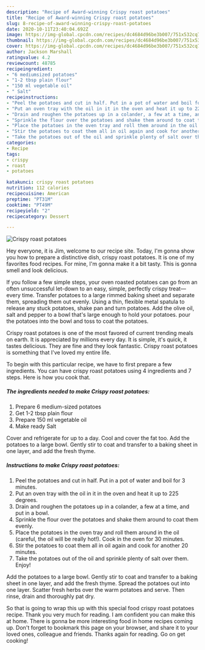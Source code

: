 ```yaml
---
description: "Recipe of Award-winning Crispy roast potatoes"
title: "Recipe of Award-winning Crispy roast potatoes"
slug: 8-recipe-of-award-winning-crispy-roast-potatoes
date: 2020-10-11T23:40:04.692Z
image: https://img-global.cpcdn.com/recipes/dc4684d96be3b007/751x532cq70/crispy-roast-potatoes-recipe-main-photo.jpg
thumbnail: https://img-global.cpcdn.com/recipes/dc4684d96be3b007/751x532cq70/crispy-roast-potatoes-recipe-main-photo.jpg
cover: https://img-global.cpcdn.com/recipes/dc4684d96be3b007/751x532cq70/crispy-roast-potatoes-recipe-main-photo.jpg
author: Jackson Marshall
ratingvalue: 4.2
reviewcount: 48785
recipeingredient:
- "6 mediumsized potatoes"
- "1-2 tbsp plain flour"
- "150 ml vegetable oil"
- " Salt"
recipeinstructions:
- "Peel the potatoes and cut in half. Put in a pot of water and boil for 3 minutes."
- "Put an oven tray with the oil in it in the oven and heat it up to 225 degrees."
- "Drain and roughen the potatoes up in a colander, a few at a time, and put in a bowl."
- "Sprinkle the flour over the potatoes and shake them around to coat them evenly."
- "Place the potatoes in the oven tray and roll them around in the oil (careful, the oil will be really hot!). Cook in the oven for 30 minutes."
- "Stir the potatoes to coat them all in oil again and cook for another 20 minutes."
- "Take the potatoes out of the oil and sprinkle plenty of salt over them. Enjoy!"
categories:
- Recipe
tags:
- crispy
- roast
- potatoes

katakunci: crispy roast potatoes 
nutrition: 112 calories
recipecuisine: American
preptime: "PT31M"
cooktime: "PT49M"
recipeyield: "2"
recipecategory: Dessert

---
```



![Crispy roast potatoes](https://img-global.cpcdn.com/recipes/dc4684d96be3b007/751x532cq70/crispy-roast-potatoes-recipe-main-photo.jpg)

Hey everyone, it is Jim, welcome to our recipe site. Today, I'm gonna show you how to prepare a distinctive dish, crispy roast potatoes. It is one of my favorites food recipes. For mine, I'm gonna make it a bit tasty. This is gonna smell and look delicious.

If you follow a few simple steps, your oven roasted potatoes can go from an often unsuccessful let-down to an easy, simple, perfectly crispy treat—every time. Transfer potatoes to a large rimmed baking sheet and separate them, spreading them out evenly. Using a thin, flexible metal spatula to release any stuck potatoes, shake pan and turn potatoes. Add the olive oil, salt and pepper to a bowl that&#39;s large enough to hold your potatoes. pour the potatoes into the bowl and toss to coat the potatoes.

Crispy roast potatoes is one of the most favored of current trending meals on earth. It is appreciated by millions every day. It is simple, it's quick, it tastes delicious. They are fine and they look fantastic. Crispy roast potatoes is something that I've loved my entire life.


To begin with this particular recipe, we have to first prepare a few ingredients. You can have crispy roast potatoes using 4 ingredients and 7 steps. Here is how you cook that.

<!--inarticleads1-->

##### The ingredients needed to make Crispy roast potatoes:

1. Prepare 6 medium-sized potatoes
1. Get 1-2 tbsp plain flour
1. Prepare 150 ml vegetable oil
1. Make ready  Salt


Cover and refrigerate for up to a day. Cool and cover the fat too. Add the potatoes to a large bowl. Gently stir to coat and transfer to a baking sheet in one layer, and add the fresh thyme. 

<!--inarticleads2-->

##### Instructions to make Crispy roast potatoes:

1. Peel the potatoes and cut in half. Put in a pot of water and boil for 3 minutes.
1. Put an oven tray with the oil in it in the oven and heat it up to 225 degrees.
1. Drain and roughen the potatoes up in a colander, a few at a time, and put in a bowl.
1. Sprinkle the flour over the potatoes and shake them around to coat them evenly.
1. Place the potatoes in the oven tray and roll them around in the oil (careful, the oil will be really hot!). Cook in the oven for 30 minutes.
1. Stir the potatoes to coat them all in oil again and cook for another 20 minutes.
1. Take the potatoes out of the oil and sprinkle plenty of salt over them. Enjoy!


Add the potatoes to a large bowl. Gently stir to coat and transfer to a baking sheet in one layer, and add the fresh thyme. Spread the potatoes out into one layer. Scatter fresh herbs over the warm potatoes and serve. Then rinse, drain and thoroughly pat dry. 

So that is going to wrap this up with this special food crispy roast potatoes recipe. Thank you very much for reading. I am confident you can make this at home. There is gonna be more interesting food in home recipes coming up. Don't forget to bookmark this page on your browser, and share it to your loved ones, colleague and friends. Thanks again for reading. Go on get cooking!
